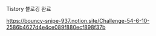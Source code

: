 
Tistory 블로깅 완료  

https://bouncy-snipe-937.notion.site/Challenge-54-6-10-2586b4627d4e4ce089f880ecf898f37b
